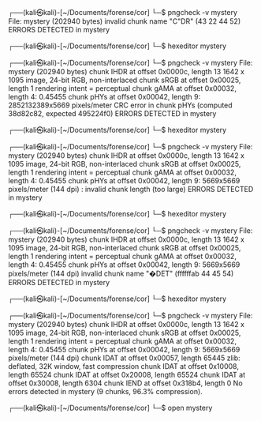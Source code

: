 ┌──(kali㉿kali)-[~/Documents/forense/cor]
└─$ pngcheck -v mystery    
File: mystery (202940 bytes)
  invalid chunk name "C"DR" (43 22 44 52)
ERRORS DETECTED in mystery
                                                                                                                                                                      
┌──(kali㉿kali)-[~/Documents/forense/cor]
└─$ hexeditor mystery        
                                                                                                                                                                      
┌──(kali㉿kali)-[~/Documents/forense/cor]
└─$ pngcheck -v mystery
File: mystery (202940 bytes)
  chunk IHDR at offset 0x0000c, length 13
    1642 x 1095 image, 24-bit RGB, non-interlaced
  chunk sRGB at offset 0x00025, length 1
    rendering intent = perceptual
  chunk gAMA at offset 0x00032, length 4: 0.45455
  chunk pHYs at offset 0x00042, length 9: 2852132389x5669 pixels/meter
  CRC error in chunk pHYs (computed 38d82c82, expected 495224f0)
ERRORS DETECTED in mystery
                                                                                                                                                                      
┌──(kali㉿kali)-[~/Documents/forense/cor]
└─$ hexeditor mystery  
                                                                                                                                                                      
┌──(kali㉿kali)-[~/Documents/forense/cor]
└─$ pngcheck -v mystery
File: mystery (202940 bytes)
  chunk IHDR at offset 0x0000c, length 13
    1642 x 1095 image, 24-bit RGB, non-interlaced
  chunk sRGB at offset 0x00025, length 1
    rendering intent = perceptual
  chunk gAMA at offset 0x00032, length 4: 0.45455
  chunk pHYs at offset 0x00042, length 9: 5669x5669 pixels/meter (144 dpi)
:  invalid chunk length (too large)
ERRORS DETECTED in mystery
                                                                                                                                                                      
┌──(kali㉿kali)-[~/Documents/forense/cor]
└─$ hexeditor mystery  
                                                                                                                                                                      
┌──(kali㉿kali)-[~/Documents/forense/cor]
└─$ pngcheck -v mystery
File: mystery (202940 bytes)
  chunk IHDR at offset 0x0000c, length 13
    1642 x 1095 image, 24-bit RGB, non-interlaced
  chunk sRGB at offset 0x00025, length 1
    rendering intent = perceptual
  chunk gAMA at offset 0x00032, length 4: 0.45455
  chunk pHYs at offset 0x00042, length 9: 5669x5669 pixels/meter (144 dpi)
  invalid chunk name "�DET" (ffffffab 44 45 54)
ERRORS DETECTED in mystery
                                                                                                                                                                      
┌──(kali㉿kali)-[~/Documents/forense/cor]
└─$ hexeditor mystery  
                                                                                                                                                                      
┌──(kali㉿kali)-[~/Documents/forense/cor]
└─$ pngcheck -v mystery
File: mystery (202940 bytes)
  chunk IHDR at offset 0x0000c, length 13
    1642 x 1095 image, 24-bit RGB, non-interlaced
  chunk sRGB at offset 0x00025, length 1
    rendering intent = perceptual
  chunk gAMA at offset 0x00032, length 4: 0.45455
  chunk pHYs at offset 0x00042, length 9: 5669x5669 pixels/meter (144 dpi)
  chunk IDAT at offset 0x00057, length 65445
    zlib: deflated, 32K window, fast compression
  chunk IDAT at offset 0x10008, length 65524
  chunk IDAT at offset 0x20008, length 65524
  chunk IDAT at offset 0x30008, length 6304
  chunk IEND at offset 0x318b4, length 0
No errors detected in mystery (9 chunks, 96.3% compression).
                                                                                                                                                                      
┌──(kali㉿kali)-[~/Documents/forense/cor]
└─$ open mystery   